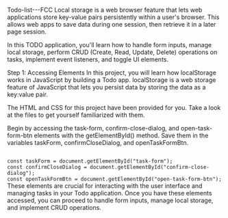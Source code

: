 Todo-list---FCC
Local storage is a web browser feature that lets web applications store key-value pairs persistently within a user's browser. This allows web apps to save data during one session, then retrieve it in a later page session.

In this TODO application, you'll learn how to handle form inputs, manage local storage, perform CRUD (Create, Read, Update, Delete) operations on tasks, implement event listeners, and toggle UI elements.

Step 1: Accessing Elements
In this project, you will learn how localStorage works in JavaScript by building a Todo app. localStorage is a web storage feature of JavaScript that lets you persist data by storing the data as a key:value pair.

The HTML and CSS for this project have been provided for you. Take a look at the files to get yourself familiarized with them.

Begin by accessing the task-form, confirm-close-dialog, and open-task-form-btn elements with the getElementById() method. Save them in the variables taskForm, confirmCloseDialog, and openTaskFormBtn.

<code>
const taskForm = document.getElementById("task-form");
const confirmCloseDialog = document.getElementById("confirm-close-dialog");
const openTaskFormBtn = document.getElementById("open-task-form-btn");</code>
These elements are crucial for interacting with the user interface and managing tasks in your Todo application. Once you have these elements accessed, you can proceed to handle form inputs, manage local storage, and implement CRUD operations.